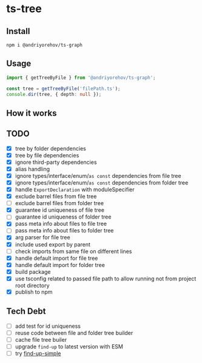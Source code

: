 # ts-tree

## Install 

```shell
npm i @andriyorehov/ts-graph
```

## Usage

```ts
import { getTreeByFile } from '@andriyorehov/ts-graph';

const tree = getTreeByFile('filePath.ts');
console.dir(tree, { depth: null });
```

## How it works


## TODO

- [x] tree by folder dependencies
- [x] tree by file dependencies
- [x] ignore third-party dependencies
- [x] alias handling
- [x] ignore types/interface/enum/`as const` dependencies from file tree
- [x] ignore types/interface/enum/`as const` dependencies from folder tree
- [x] handle `ExportDeclaration` with moduleSpecifier
- [x] exclude barrel files from file tree
- [ ] exclude barrel files from folder tree
- [x] guarantee id uniqueness of file tree
- [ ] guarantee id uniqueness of folder tree
- [x] pass meta info about files to file tree
- [ ] pass meta info about files to folder tree
- [x] arg parser for file tree
- [x] include used export by parent
- [ ] check imports from same file on different lines
- [x] handle default import for file tree
- [x] handle default import for folder tree
- [x] build package
- [x] use tsconfig related to passed file path to allow running not from project root directory
- [x] publish to npm

## Tech Debt

- [ ] add test for id uniqueness
- [ ] reuse code between file and folder tree builder
- [ ] cache file tree builer
- [ ] upgrade `find-up` to latest version with ESM
- [ ] try [find-up-simple](https://github.com/sindresorhus/find-up-simple)
